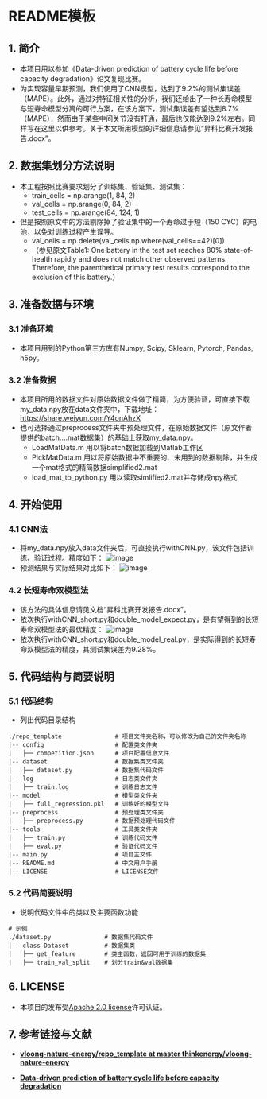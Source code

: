 # README模板

## 1. 简介
- 本项目用以参加《Data-driven prediction of battery cycle life before capacity degradation》论文复现比赛。
- 为实现容量早期预测，我们使用了CNN模型，达到了9.2%的测试集误差（MAPE）。此外，通过对特征相关性的分析，我们还给出了一种长寿命模型与短寿命模型分离的可行方案，在该方案下，测试集误差有望达到8.7%（MAPE），然而由于某些中间关节没有打通，最后也仅能达到9.2%左右。同样写在这里以供参考。关于本文所用模型的详细信息请参见“昇科比赛开发报告.docx”。


## 2. 数据集划分方法说明

- 本工程按照比赛要求划分了训练集、验证集、测试集：
  - train_cells = np.arange(1, 84, 2)
  - val_cells = np.arange(0, 84, 2)
  -  test_cells = np.arange(84, 124, 1)
- 但是按照原文中的方法剔除掉了验证集中的一个寿命过于短（150 CYC）的电池，以免对训练过程产生误导。
  - val_cells = np.delete(val_cells,np.where(val_cells==42)[0])
  - （参见原文Table1:
 One battery in the test set reaches 80% state-of-health rapidly and does not match other observed patterns. Therefore, the parenthetical primary test results correspond to the exclusion of this battery.）


## 3. 准备数据与环境

### 3.1 准备环境

- 本项目用到的Python第三方库有Numpy, Scipy, Sklearn, Pytorch, Pandas, h5py。

### 3.2 准备数据

- 本项目所用的数据文件对原始数据文件做了精简，为方便验证，可直接下载my_data.npy放在data文件夹中，下载地址：https://share.weiyun.com/Y4onAhzX
- 也可选择通过preprocess文件夹中预处理文件，在原始数据文件（原文作者提供的batch....mat数据集）的基础上获取my_data.npy。
  - LoadMatData.m 用以将batch数据加载到Matlab工作区
  - PickMatData.m 用以将原始数据中不重要的、未用到的数据剔除，并生成一个mat格式的精简数据simplified2.mat
  - load_mat_to_python.py 用以读取simlified2.mat并存储成npy格式


## 4. 开始使用

### 4.1 CNN法

- 将my_data.npy放入data文件夹后，可直接执行withCNN.py，该文件包括训练、验证过程。精度如下：
![image](https://user-images.githubusercontent.com/37606459/182013559-e078b7f0-b6bc-4a4a-b167-b43b166cd405.png)
- 预测结果与实际结果对比如下：
![image](https://user-images.githubusercontent.com/37606459/182013569-e6055600-1a71-41b3-9533-410983650d24.png)

### 4.2 长短寿命双模型法

- 该方法的具体信息请见文档“昇科比赛开发报告.docx”。
- 依次执行withCNN_short.py和double_model_expect.py，是有望得到的长短寿命双模型法的最优精度：
![image](https://user-images.githubusercontent.com/37606459/182013752-4aeae5b7-e275-4d03-86d5-25e6baa9648c.png)
- 依次执行withCNN_short.py和double_model_real.py，是实际得到的长短寿命双模型法的精度，其测试集误差为9.28%。

## 5. 代码结构与简要说明

### 5.1 代码结构

- 列出代码目录结构

```undefined
./repo_template               # 项目文件夹名称，可以修改为自己的文件夹名称
|-- config                    # 配置类文件夹
|   ├── competition.json      # 项目配置信息文件
|-- dataset                   # 数据集类文件夹
|   ├── dataset.py            # 数据集代码文件
|-- log                       # 日志类文件夹
|   ├── train.log             # 训练日志文件
|-- model                     # 模型类文件夹
|   ├── full_regression.pkl   # 训练好的模型文件
|-- preprocess                # 预处理类文件夹
|   ├── preprocess.py         # 数据预处理代码文件
|-- tools                     # 工具类文件夹
|   ├── train.py              # 训练代码文件
|   ├── eval.py               # 验证代码文件
|-- main.py                   # 项目主文件
|-- README.md                 # 中文用户手册
|-- LICENSE                   # LICENSE文件
```

### 5.2 代码简要说明

- 说明代码文件中的类以及主要函数功能

```undefined
# 示例
./dataset.py               # 数据集代码文件
|-- class Dataset          # 数据集类
|   ├── get_feature        # 类主函数，返回可用于训练的数据集
|   ├── train_val_split    # 划分train&val数据集
```



## 6. LICENSE

- 本项目的发布受[Apache 2.0 license](https://github.com/thinkenergy/vloong-nature-energy/blob/master/LICENSE)许可认证。



## 7. 参考链接与文献

- **[vloong-nature-energy/repo_template at master thinkenergy/vloong-nature-energy](https://github.com/thinkenergy/vloong-nature-energy/tree/master/repo_template)**

- **[Data-driven prediction of battery cycle life before capacity degradation](https://doi.org/10.1038/s41560-019-0356-8)**

  
